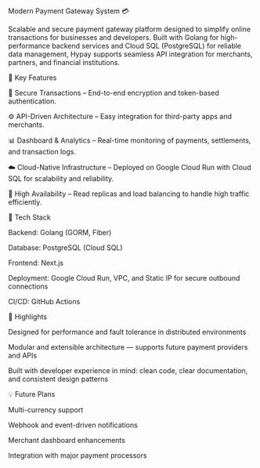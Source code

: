 Modern Payment Gateway System 💳

Scalable and secure payment gateway platform designed to simplify online transactions for businesses and developers. Built with Golang for high-performance backend services and Cloud SQL (PostgreSQL) for reliable data management, Hypay supports seamless API integration for merchants, partners, and financial institutions.

🚀 Key Features

🔐 Secure Transactions – End-to-end encryption and token-based authentication.

⚙️ API-Driven Architecture – Easy integration for third-party apps and merchants.

📊 Dashboard & Analytics – Real-time monitoring of payments, settlements, and transaction logs.

☁️ Cloud-Native Infrastructure – Deployed on Google Cloud Run with Cloud SQL for scalability and reliability.

🔄 High Availability – Read replicas and load balancing to handle high traffic efficiently.

🧩 Tech Stack

Backend: Golang (GORM, Fiber)

Database: PostgreSQL (Cloud SQL)

Frontend: Next.js

Deployment: Google Cloud Run, VPC, and Static IP for secure outbound connections

CI/CD: GitHub Actions

🧠 Highlights

Designed for performance and fault tolerance in distributed environments

Modular and extensible architecture — supports future payment providers and APIs

Built with developer experience in mind: clean code, clear documentation, and consistent design patterns

💡 Future Plans

Multi-currency support

Webhook and event-driven notifications

Merchant dashboard enhancements

Integration with major payment processors
